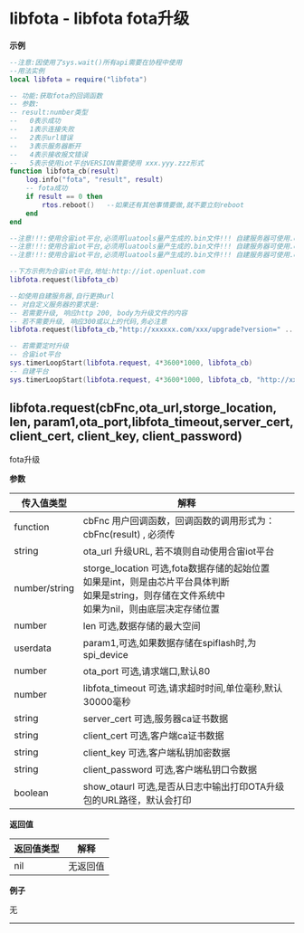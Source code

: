 # libfota - libfota fota升级

**示例**

```lua
--注意:因使用了sys.wait()所有api需要在协程中使用
--用法实例
local libfota = require("libfota")

-- 功能:获取fota的回调函数
-- 参数:
-- result:number类型
--   0表示成功
--   1表示连接失败
--   2表示url错误
--   3表示服务器断开
--   4表示接收报文错误
--   5表示使用iot平台VERSION需要使用 xxx.yyy.zzz形式
function libfota_cb(result)
    log.info("fota", "result", result)
    -- fota成功
    if result == 0 then
        rtos.reboot()   --如果还有其他事情要做,就不要立刻reboot
    end
end

--注意!!!:使用合宙iot平台,必须用luatools量产生成的.bin文件!!! 自建服务器可使用.ota文件!!!
--注意!!!:使用合宙iot平台,必须用luatools量产生成的.bin文件!!! 自建服务器可使用.ota文件!!!
--注意!!!:使用合宙iot平台,必须用luatools量产生成的.bin文件!!! 自建服务器可使用.ota文件!!!

--下方示例为合宙iot平台,地址:http://iot.openluat.com 
libfota.request(libfota_cb)

--如使用自建服务器,自行更换url
-- 对自定义服务器的要求是:
-- 若需要升级, 响应http 200, body为升级文件的内容
-- 若不需要升级, 响应300或以上的代码,务必注意
libfota.request(libfota_cb,"http://xxxxxx.com/xxx/upgrade?version=" .. _G.VERSION)

-- 若需要定时升级
-- 合宙iot平台
sys.timerLoopStart(libfota.request, 4*3600*1000, libfota_cb)
-- 自建平台
sys.timerLoopStart(libfota.request, 4*3600*1000, libfota_cb, "http://xxxxxx.com/xxx/upgrade?version=" .. _G.VERSION)

```

## libfota.request(cbFnc,ota_url,storge_location, len, param1,ota_port,libfota_timeout,server_cert, client_cert, client_key, client_password)



fota升级

**参数**

|传入值类型|解释|
|-|-|
|function|cbFnc 用户回调函数，回调函数的调用形式为：cbFnc(result) , 必须传|
|string|ota_url 升级URL, 若不填则自动使用合宙iot平台|
|number/string|storge_location 可选,fota数据存储的起始位置<br>如果是int，则是由芯片平台具体判断<br>如果是string，则存储在文件系统中<br>如果为nil，则由底层决定存储位置|
|number|len 可选,数据存储的最大空间|
|userdata|param1,可选,如果数据存储在spiflash时,为spi_device|
|number|ota_port 可选,请求端口,默认80|
|number|libfota_timeout 可选,请求超时时间,单位毫秒,默认30000毫秒|
|string|server_cert 可选,服务器ca证书数据|
|string|client_cert 可选,客户端ca证书数据|
|string|client_key 可选,客户端私钥加密数据|
|string|client_password 可选,客户端私钥口令数据|
|boolean|show_otaurl 可选,是否从日志中输出打印OTA升级包的URL路径，默认会打印|

**返回值**

|返回值类型|解释|
|-|-|
|nil|无返回值|

**例子**

无

---

